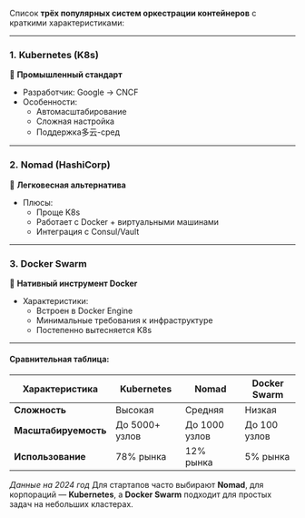 Список **трёх популярных систем оркестрации контейнеров** с краткими характеристиками:

---
### 1. **Kubernetes (K8s)**
🔹 **Промышленный стандарт**
- Разработчик: Google → CNCF    
- Особенности:    
    - Автомасштабирование        
    - Сложная настройка        
    - Поддержка多云-сред        

---
### 2. **Nomad (HashiCorp)**
🔹 **Легковесная альтернатива**
- Плюсы:    
    - Проще K8s        
    - Работает с Docker + виртуальными машинами        
    - Интеграция с Consul/Vault        

---
### 3. **Docker Swarm** 
🔹 **Нативный инструмент Docker**
- Характеристики:    
    - Встроен в Docker Engine        
    - Минимальные требования к инфраструктуре        
    - Постепенно вытесняется K8s        

---
#### Сравнительная таблица:

|Характеристика|Kubernetes|Nomad|Docker Swarm|
|---|---|---|---|
|**Сложность**|Высокая|Средняя|Низкая|
|**Масштабируемость**|До 5000+ узлов|До 1000 узлов|До 100 узлов|
|**Использование**|78% рынка|12% рынка|5% рынка|

_Данные на 2024 год_
Для стартапов часто выбирают **Nomad**, для корпораций — **Kubernetes**, а **Docker Swarm** подходит для простых задач на небольших кластерах.